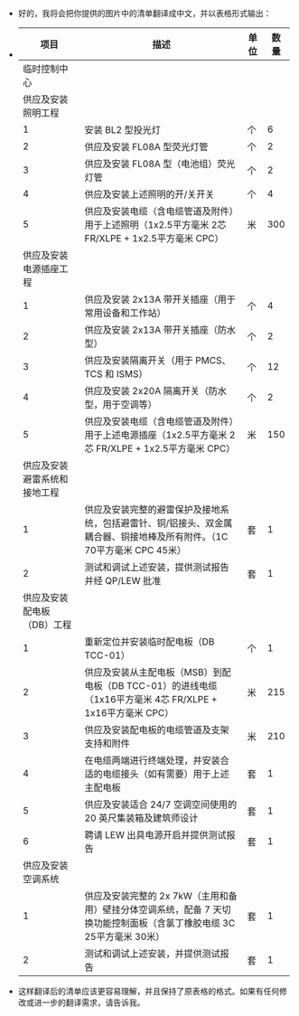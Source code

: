 - 好的，我将会把你提供的图片中的清单翻译成中文，并以表格形式输出：
- | 项目                  | 描述                                                                 | 单位  | 数量  |
  |---------------------|--------------------------------------------------------------------|------|------|
  | 临时控制中心             |                                                                    |      |      |
  | 供应及安装照明工程          |                                                                    |      |      |
  | 1                   | 安装 BL2 型投光灯                                                       | 个    | 6    |
  | 2                   | 供应及安装 FL08A 型荧光灯管                                                | 个    | 2    |
  | 3                   | 供应及安装 FL08A 型（电池组）荧光灯管                                            | 个    | 2    |
  | 4                   | 供应及安装上述照明的开/关开关                                                 | 个    | 4    |
  | 5                   | 供应及安装电缆（含电缆管道及附件）用于上述照明（1x2.5平方毫米 2芯 FR/XLPE + 1x2.5平方毫米 CPC） | 米    | 300  |
  | 供应及安装电源插座工程       |                                                                    |      |      |
  | 1                   | 供应及安装 2x13A 带开关插座（用于常用设备和工作站）                                       | 个    | 4    |
  | 2                   | 供应及安装 2x13A 带开关插座（防水型）                                             | 个    | 2    |
  | 3                   | 供应及安装隔离开关（用于 PMCS、TCS 和 ISMS）                                      | 个    | 12   |
  | 4                   | 供应及安装 2x20A 隔离开关（防水型，用于空调等）                                       | 个    | 2    |
  | 5                   | 供应及安装电缆（含电缆管道及附件）用于上述电源插座（1x2.5平方毫米 2芯 FR/XLPE + 1x2.5平方毫米 CPC） | 米    | 150  |
  | 供应及安装避雷系统和接地工程    |                                                                    |      |      |
  | 1                   | 供应及安装完整的避雷保护及接地系统，包括避雷针、铜/铝接头、双金属耦合器、铜接地棒及所有附件。（1C 70平方毫米 CPC 45米） | 套    | 1    |
  | 2                   | 测试和调试上述安装，提供测试报告并经 QP/LEW 批准                                      | 套    | 1    |
  | 供应及安装配电板（DB）工程    |                                                                    |      |      |
  | 1                   | 重新定位并安装临时配电板（DB TCC-01）                                            | 个    | 1    |
  | 2                   | 供应及安装从主配电板（MSB）到配电板（DB TCC-01）的进线电缆（1x16平方毫米 4芯 FR/XLPE + 1x16平方毫米 CPC） | 米    | 215  |
  | 3                   | 供应及安装配电板的电缆管道及支架支持和附件                                            | 米    | 210  |
  | 4                   | 在电缆两端进行终端处理，并安装合适的电缆接头（如有需要）用于上述主配电板                                    | 套    | 1    |
  | 5                   | 供应及安装适合 24/7 空调空间使用的 20 英尺集装箱及建筑师设计                                    | 套    | 1    |
  | 6                   | 聘请 LEW 出具电源开启并提供测试报告                                                 | 套    | 1    |
  | 供应及安装空调系统         |                                                                    |      |      |
  | 1                   | 供应及安装完整的 2x 7kW（主用和备用）壁挂分体空调系统，配备 7 天切换功能控制面板（含氯丁橡胶电缆 3C 25平方毫米 30米） | 套    | 1    |
  | 2                   | 测试和调试上述安装，并提供测试报告                                                 | 套    | 1    |
- 这样翻译后的清单应该更容易理解，并且保持了原表格的格式。如果有任何修改或进一步的翻译需求，请告诉我。